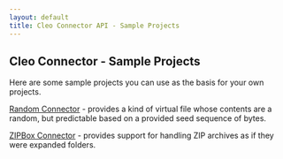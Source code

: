 ```yaml
---
layout: default
title: Cleo Connector API - Sample Projects
---
```

## Cleo Connector  - Sample Projects

Here are some sample projects you can use as the basis for your own projects.

[Random Connector](https://github.com/cleo/connector-random) - provides a kind of virtual file whose contents are a random, but predictable based on a provided seed sequence of bytes.

[ZIPBox Connector](https://github.com/cleo/connector-zipbox) - provides support for handling ZIP archives as if they were expanded folders.

<!--[Other Connector]-->

